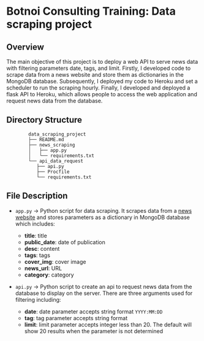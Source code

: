 # Botnoi Consulting Training: Data scraping project

## **Overview**
The main objective of this project is to deploy a web API to serve news data with filtering parameters date, tags, and limit. Firstly, I developed code to scrape data from a news website and store them as dictionaries in the MongoDB database. Subsequently, I deployed my code to Heroku and set a scheduler to run the scraping hourly. Finally, I developed and deployed a flask API to Heroku, which allows people to access the web application and request news data from the database.

## **Directory Structure**

```
        data_scraping_project
        ├── README.md
        ├── news_scraping
        │   ├── app.py
        │   └── requirements.txt
        └── api_data_request
           ├── api.py
           ├── Procfile
           └── requirements.txt

```

## File Description
- `app.py` -> Python script for data scraping. It scrapes data from a [news website](https://www.thairath.co.th/news/royal) and stores parameters as a dictionary in MongoDB database which includes: 
  - **title**: title
  - **public_date**: date of publication
  - **desc**: content
  - **tags**: tags
  - **cover_img**:  cover image
  - **news_url**: URL
  - **category**:  category
  
- `api.py` -> Python script to create an api to request news data from the database to display on the server. There are three arguments used for filtering including: 
  - **date**: date parameter accepts string format `YYYY:MM:DD`
  - **tag**: tag parameter accepts string format
  - **limit**: limit parameter accepts integer less than 20. The default will show 20 results when the parameter is not determined
